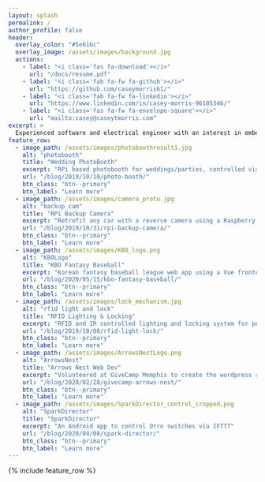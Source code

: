 ```yaml
---
layout: splash
permalink: /
author_profile: false
header:
  overlay_color: "#5e616c"
  overlay_image: /assets/images/background.jpg
  actions:
    - label: "<i class='fas fa-download'></i>"
      url: "/docs/resume.pdf"
    - label: "<i class='fab fa-fw fa-github'></i>"
      url: "https://github.com/caseymorris61/"
    - label: "<i class='fab fa-fw fa-linkedin'></i>"
      url: "https://www.linkedin.com/in/casey-morris-96105346/"
    - label: "<i class='fas fa-fw fa-envelope-square'></i>"
      url: "mailto:casey@caseytmorris.com"
excerpt: >
  Experienced software and electrical engineer with an interest in embedded systems. RPi hobbiest, and DIY IoT enthusiast. Aspiring amateur baker.<br />
feature_row:
  - image_path: /assets/images/photoboothresult1.jpg
    alt: "photobooth"
    title: "Wedding PhotoBooth"
    excerpt: "RPi based photobooth for weddings/parties, controlled via text and custom Flask API"
    url: "/blog/2019/10/10/photo-booth/"
    btn_class: "btn--primary"
    btn_label: "Learn more"
  - image_path: /assets/images/camera_proto.jpg
    alt: "backup cam"
    title: "RPi Backup Camera"
    excerpt: "Retrofit any car with a reverse camera using a Raspberry Pi and mobile phone"
    url: "/blog/2019/10/31/rpi-backup-camera/"
    btn_class: "btn--primary"
    btn_label: "Learn more" 
  - image_path: /assets/images/KBO_logo.png
    alt: "KBOLogo"
    title: "KBO Fantasy Baseball"
    excerpt: "Korean fantasy baseball league web app using a Vue frontend with Firebase backend"
    url: "/blog/2020/05/15/kbo-fantasy-baseball/"
    btn_class: "btn--primary"
    btn_label: "Learn more"
  - image_path: /assets/images/lock_mechanism.jpg
    alt: "rfid light and lock"
    title: "RFID Lighting & Locking"
    excerpt: "RFID and IR controlled lighting and locking system for personal apartment utilizing simple uC, servo, and relays"
    url: "/blog/2019/10/08/rfid-light-lock/"
    btn_class: "btn--primary"
    btn_label: "Learn more"
  - image_path: /assets/images/ArrowsNestLogo.png
    alt: "ArrowsNest"
    title: "Arrows Nest Web Dev"
    excerpt: "Volunteered at GiveCamp Memphis to create the wordpress site for local charity Arrows Nest"
    url: "/blog/2020/02/28/givecamp-arrows-nest/"
    btn_class: "btn--primary"
    btn_label: "Learn more"
  - image_path: /assets/images/SparkDirector_control_cropped.png
    alt: "SparkDirector"
    title: "SparkDirector"
    excerpt: "An Android app to control Orro switches via IFTTT"
    url: "/blog/2020/04/08/spark-director/"
    btn_class: "btn--primary"
    btn_label: "Learn more"
---
```


{% include feature_row %}